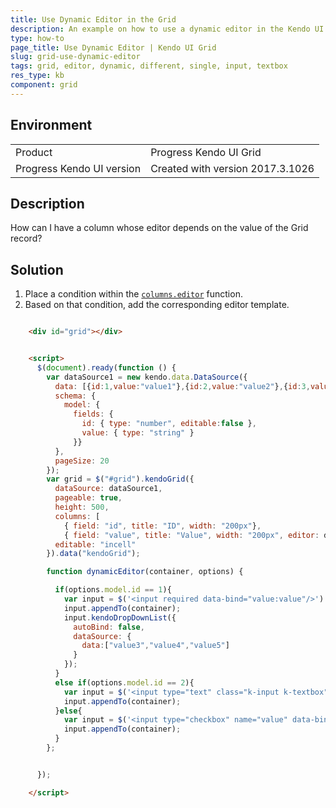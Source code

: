 ```yaml
---
title: Use Dynamic Editor in the Grid
description: An example on how to use a dynamic editor in the Kendo UI Grid.
type: how-to
page_title: Use Dynamic Editor | Kendo UI Grid
slug: grid-use-dynamic-editor
tags: grid, editor, dynamic, different, single, input, textbox
res_type: kb
component: grid
---
```


## Environment

<table>
 <tr>
  <td>Product</td>
  <td>Progress Kendo UI Grid</td>
 </tr>
 <tr>
  <td>Progress Kendo UI version</td>
  <td>Created with version 2017.3.1026</td>
 </tr>
</table>

## Description

How can I have a column whose editor depends on the value of the Grid record?

## Solution

1. Place a condition within the [`columns.editor`](https://docs.telerik.com/kendo-ui/api/javascript/ui/grid#configuration-columns.editor) function.
1. Based on that condition, add the corresponding editor template.

```html

    <div id="grid"></div>


    <script>
      $(document).ready(function () {
        var dataSource1 = new kendo.data.DataSource({
          data: [{id:1,value:"value1"},{id:2,value:"value2"},{id:3,value:"value3"}],
          schema: {
            model: {
              fields: {
                id: { type: "number", editable:false },
                value: { type: "string" }
              }}
          },
          pageSize: 20
        });  
        var grid = $("#grid").kendoGrid({
          dataSource: dataSource1,
          pageable: true,
          height: 500,
          columns: [
            { field: "id", title: "ID", width: "200px"},
            { field: "value", title: "Value", width: "200px", editor: dynamicEditor}],
          editable: "incell"
        }).data("kendoGrid");

        function dynamicEditor(container, options) {

          if(options.model.id == 1){
            var input = $('<input required data-bind="value:value"/>')
            input.appendTo(container);
            input.kendoDropDownList({
              autoBind: false,
              dataSource: {
                data:["value3","value4","value5"]
              }
            });
          }
          else if(options.model.id == 2){
            var input = $('<input type="text" class="k-input k-textbox" name="value" data-bind="value:value">');
            input.appendTo(container);
          }else{
            var input = $('<input type="checkbox" name="value" data-bind="value:value">');
            input.appendTo(container);
          }
        };


      });

    </script>
```
